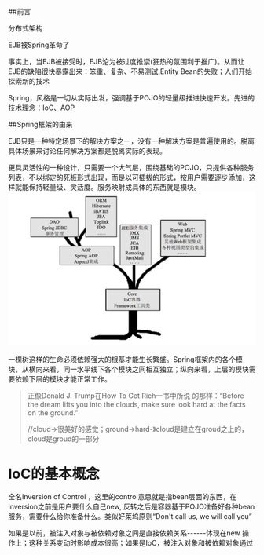##前言

分布式架构

EJB被Spring革命了

事实上，当EJB被接受时，EJB沦为被过度推崇(狂热的氛围利于推广)。从而让EJB的缺陷很快暴露出来：笨重、复杂、不易测试,Entity Bean的失败；人们开始探索新的技术

Spring，风格是一切从实际出发，强调基于POJO的轻量级推进快速开发。先进的技术理念：IoC、AOP

##Spring框架的由来

EJB只是一种特定场景下的解决方案之一，没有一种解决方案是普遍使用的。脱离具体场景来讨论任何解决方案都是脱离实际的表现。

更具灵活性的一种设计，只需要一个大气层，围绕基础的POJO，只提供各种服务列表，不以绑定的死板形式出现，而是以可插拔的形式，按用户需要逐步添加，这样就能保持轻量级、灵活度。服务映射成具体的东西就是模块。![image-20220415112930491](book_Spring揭秘.assets/image-20220415112930491.png)

一棵树这样的生命必须依赖强大的根基才能生长繁盛。Spring框架内的各个模块，从横向来看，同一水平线下各个模块之间相互独立；纵向来看，上层的模块需要依赖下层的模块才能正常工作。

> 正像Donald J. Trump在How To Get Rich一书中所说 的那样：“Before the dream lifts you into the clouds, make sure look hard at the facts on the ground.”
>
> //cloud->很美好的感觉；ground->hard-》cloud是建立在groud之上的，cloud是groud的一部分



# IoC的基本概念

全名Inversion of Control ，这里的control意思就是指bean层面的东西，在inversion之前是用户要什么自己new, 反转之后是容器基于POJO准备好各种bean服务，需要什么给你准备什么。类似好莱坞原则“Don't call us, we will call you”

如果是以前，被注入对象与被依赖对象之间是直接依赖关系------体现在new 操作上；这种关系变动时影响成本很高；如果是IoC，被注入对象和被依赖对象通过
